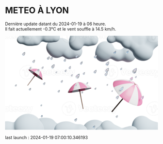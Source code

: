 # METEO À LYON

Dernière update datant du 2024-01-19 à 06 heure.  
Il fait actuellement -0.3°C et le vent souffle à 14.5 km/h.      

![](./.github/rain.png)

last launch : 2024-01-19 07:00:10.346193

